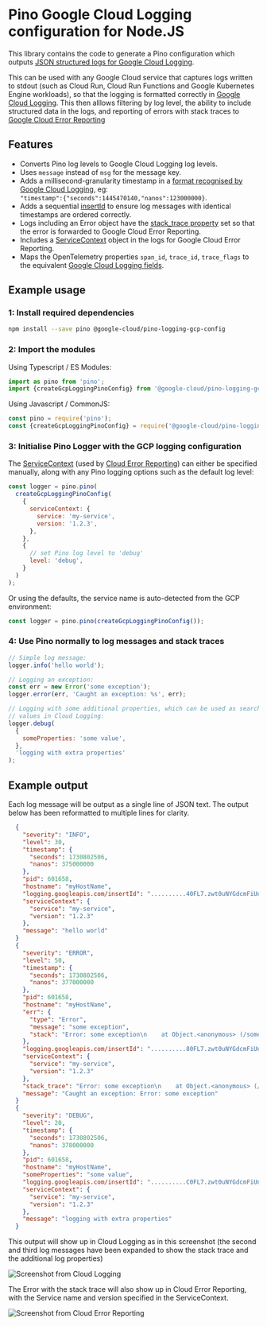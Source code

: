 # Pino Google Cloud Logging configuration for Node.JS

This library contains the code to generate a Pino configuration which outputs
[JSON structured logs for Google Cloud Logging](https://cloud.google.com/logging/docs/structured-logging).

This can be used with any Google Cloud service that captures logs written to
stdout (such as Cloud Run, Cloud Run Functions and Google Kubernetes Engine
workloads), so that the logging is formatted correctly in [Google Cloud
Logging](https://cloud.google.com/logging/docs). This then alllows filtering by
log level, the ability to include structured data in the logs, and reporting of
errors with stack traces to
[Google Cloud Error Reporting](https://cloud.google.com/error-reporting/docs)

## Features

-   Converts Pino log levels to Google Cloud Logging log levels.
-   Uses `message` instead of `msg` for the message key.
-   Adds a millisecond-granularity timestamp in a
    [format recognised by Google Cloud Logging](https://cloud.google.com/logging/docs/agent/logging/configuration#timestamp-processing),
    eg:\
    `"timestamp":{"seconds":1445470140,"nanos":123000000}`.
-   Adds a sequential
    [insertId](https://cloud.google.com/logging/docs/reference/v2/rest/v2/LogEntry#FIELDS.insert_id)
    to ensure log messages with identical timestamps are ordered correctly.
-   Logs including an Error object have the
    [stack_trace property](https://cloud.google.com/error-reporting/docs/formatting-error-messages#log-error)
    set so that the error is forwarded to Google Cloud Error Reporting.
-   Includes a
    [ServiceContext](https://cloud.google.com/error-reporting/reference/rest/v1beta1/ServiceContext)
    object in the logs for Google Cloud Error Reporting.
-   Maps the OpenTelemetry properties `span_id`, `trace_id`, `trace_flags` to
    the equivalent
    [Google Cloud Logging fields](https://cloud.google.com/logging/docs/structured-logging#structured_logging_special_fields).

## Example usage

### 1: Install required dependencies

```bash
npm install --save pino @google-cloud/pino-logging-gcp-config
```

### 2: Import the modules

Using Typescript / ES Modules:

```typescript
import as pino from 'pino';
import {createGcpLoggingPinoConfig} from '@google-cloud/pino-logging-gcp-config';
```

Using Javascript / CommonJS:

```javascript
const pino = require('pino');
const {createGcpLoggingPinoConfig} = require('@google-cloud/pino-logging-gcp-config');
```

### 3: Initialise Pino Logger with the GCP logging configuration

The
[ServiceContext](https://cloud.google.com/error-reporting/reference/rest/v1beta1/ServiceContext)
(used by
[Cloud Error Reporting](https://cloud.google.com/error-reporting/docs/formatting-error-messages))
can either be specified manually, along with any Pino logging options such as
the default log level:

```javascript
const logger = pino.pino(
  createGcpLoggingPinoConfig(
    {
      serviceContext: {
        service: 'my-service',
        version: '1.2.3',
      },
    },
    {
      // set Pino log level to 'debug'
      level: 'debug',
    }
  )
);
```

Or using the defaults, the service name is auto-detected from the GCP
environment:

```javascript
const logger = pino.pino(createGcpLoggingPinoConfig());
```

### 4: Use Pino normally to log messages and stack traces

```javascript
// Simple log message:
logger.info('hello world');

// Logging an exception:
const err = new Error('some exception');
logger.error(err, 'Caught an exception: %s', err);

// Logging with some additional properties, which can be used as searchable
// values in Cloud Logging:
logger.debug(
  {
    someProperties: 'some value',
  },
  'logging with extra properties'
);
```

## Example output

Each log message will be output as a single line of JSON text. The output below
has been reformatted to multiple lines for clarity.

<!-- markdownlint-capture -->
<!-- markdownlint-disable MD013 -->

```json
  {
    "severity": "INFO",
    "level": 30,
    "timestamp": {
      "seconds": 1730802506,
      "nanos": 375000000
    },
    "pid": 601658,
    "hostname": "myHostName",
    "logging.googleapis.com/insertId": "..........40FL7.zwt0uNYGdcmFiUn_",
    "serviceContext": {
      "service": "my-service",
      "version": "1.2.3"
    },
    "message": "hello world"
  }
  {
    "severity": "ERROR",
    "level": 50,
    "timestamp": {
      "seconds": 1730802506,
      "nanos": 377000000
    },
    "pid": 601658,
    "hostname": "myHostName",
    "err": {
      "type": "Error",
      "message": "some exception",
      "stack": "Error: some exception\n    at Object.<anonymous> (/some/dir/pino-logging-gcp-config/build/src/example.js:14:13)\n    at Module._compile (node:internal/modules/cjs/loader:1434:14)\n    at Module._extensions..js (node:internal/modules/cjs/loader:1518:10)\n    at Module.load (node:internal/modules/cjs/loader:1249:32)\n    at Module._load (node:internal/modules/cjs/loader:1065:12)\n    at Function.executeUserEntryPoint [as runMain] (node:internal/modules/run_main:158:12)\n    at node:internal/main/run_main_module:30:49"
    },
    "logging.googleapis.com/insertId": "..........80FL7.zwt0uNYGdcmFiUn_",
    "serviceContext": {
      "service": "my-service",
      "version": "1.2.3"
    },
    "stack_trace": "Error: some exception\n    at Object.<anonymous> (/some/dir/pino-logging-gcp-config/build/src/example.js:14:13)\n    at Module._compile (node:internal/modules/cjs/loader:1434:14)\n    at Module._extensions..js (node:internal/modules/cjs/loader:1518:10)\n    at Module.load (node:internal/modules/cjs/loader:1249:32)\n    at Module._load (node:internal/modules/cjs/loader:1065:12)\n    at Function.executeUserEntryPoint [as runMain] (node:internal/modules/run_main:158:12)\n    at node:internal/main/run_main_module:30:49",
    "message": "Caught an exception: Error: some exception"
  }
  {
    "severity": "DEBUG",
    "level": 20,
    "timestamp": {
      "seconds": 1730802506,
      "nanos": 378000000
    },
    "pid": 601658,
    "hostname": "myHostName",
    "someProperties": "some value",
    "logging.googleapis.com/insertId": "..........C0FL7.zwt0uNYGdcmFiUn_",
    "serviceContext": {
      "service": "my-service",
      "version": "1.2.3"
    },
    "message": "logging with extra properties"
  }
```

<!-- markdownlint-restore -->

This output will show up in Cloud Logging as in this screenshot (the second and
third log messages have been expanded to show the stack trace and the additional
log properties)

![Screenshot from Cloud Logging](logging-screenshot.png)

The Error with the stack trace will also show up in Cloud Error Reporting,
with the Service name and version specified in the ServiceContext.

![Screenshot from Cloud Error Reporting](error-reporting-screenshot.png)
